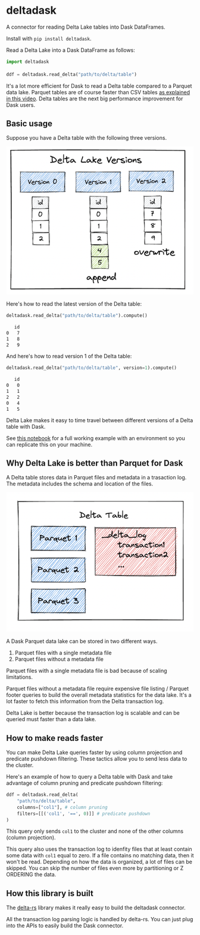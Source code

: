 # deltadask

A connector for reading Delta Lake tables into Dask DataFrames.

Install with `pip install deltadask`.

Read a Delta Lake into a Dask DataFrame as follows:

```python
import deltadask

ddf = deltadask.read_delta("path/to/delta/table")
```

It's a lot more efficient for Dask to read a Delta table compared to a Parquet data lake.  Parquet tables are of course faster than CSV tables [as explained in this video](https://www.youtube.com/watch?v=9LYYOdIwQXg).  Delta tables are the next big performance improvement for Dask users.

## Basic usage

Suppose you have a Delta table with the following three versions.

![Delta table with version](https://github.com/MrPowers/deltadask/blob/main/images/delta-table-with-versions.png)

Here's how to read the latest version of the Delta table:

```python
deltadask.read_delta("path/to/delta/table").compute()
```

```
   id
0   7
1   8
2   9
```

And here's how to read version 1 of the Delta table:

```python
deltadask.read_delta("path/to/delta/table", version=1).compute()
```

```
   id
0   0
1   1
2   2
0   4
1   5
```

Delta Lake makes it easy to time travel between different versions of a Delta table with Dask.

See [this notebook](https://github.com/MrPowers/deltadask/blob/main/notebooks/deltadask-demo.ipynb) for a full working example with an environment so you can replicate this on your machine.

## Why Delta Lake is better than Parquet for Dask

A Delta table stores data in Parquet files and metadata in a trasaction log.  The metadata includes the schema and location of the files.

![Delta table architecture](https://github.com/MrPowers/deltadask/blob/main/images/delta-table.png)

A Dask Parquet data lake can be stored in two different ways.

1. Parquet files with a single metadata file
2. Parquet files without a metadata file

Parquet files with a single metadata file is bad because of scaling limitations.

Parquet files without a metadata file require expensive file listing / Parquet footer queries to build the overall metadata statistics for the data lake.  It's a lot faster to fetch this information from the Delta transaction log.

Delta Lake is better because the transaction log is scalable and can be queried must faster than a data lake.

## How to make reads faster

You can make Delta Lake queries faster by using column projection and predicate pushdown filtering.  These tactics allow you to send less data to the cluster.

Here's an example of how to query a Delta table with Dask and take advantage of column pruning and predicate pushdown filtering:

```python
ddf = deltadask.read_delta(
    "path/to/delta/table", 
    columns=["col1"], # column pruning
    filters=[[('col1', '==', 0)]] # predicate pushdown
)
```

This query only sends `col1` to the cluster and none of the other columns (column projection).

This query also uses the transaction log to idenfity files that at least contain some data with `col1` equal to zero.  If a file contains no matching data, then it won't be read.  Depending on how the data is organized, a lot of files can be skipped.  You can skip the number of files even more by partitioning or Z ORDERING the data.

## How this library is built

The [delta-rs](https://github.com/delta-io/delta-rs/) library makes it really easy to build the deltadask connector.

All the transaction log parsing logic is handled by delta-rs.  You can just plug into the APIs to easily build the Dask connector.
